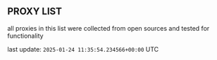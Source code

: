 ## PROXY LIST

all proxies in this list were collected from open sources and tested for functionality

last update: `2025-01-24 11:35:54.234566+00:00` UTC